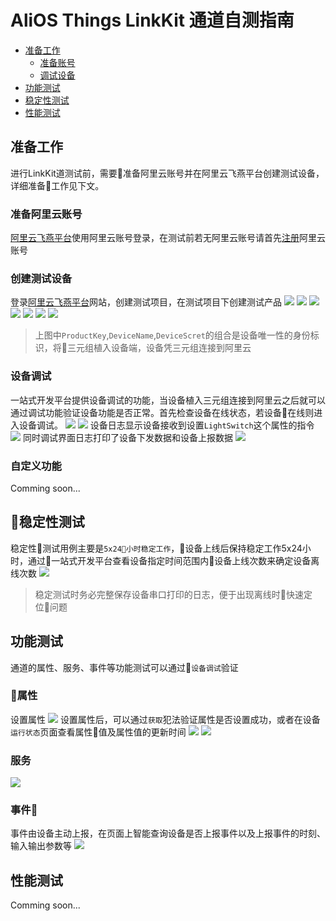 # AliOS Things LinkKit 通道自测指南
* [准备工作](#1)
  * [准备账号]()
  * [调试设备]()
* [功能测试](#2)
* [稳定性测试](#3)
* [性能测试](#4)

<a id="1"></a>
## 准备工作
进行LinkKit道测试前，需要准备阿里云账号并在阿里云飞燕平台创建测试设备，详细准备工作见下文。
### 准备阿里云账号
 [阿里云飞燕平台](https://living.aliyun.com)使用阿里云账号登录，在测试前若无阿里云账号请首先[注册](https://www.aliyun.com/)阿里云账号
### 创建测试设备
登录[阿里云飞燕平台](https://living.aliyun.com)网站，创建测试项目，在测试项目下创建测试产品
![](assets/linkkit_1.png)
![](assets/linkkit_2.png)
![](assets/linkkit_3.png)
![](assets/linkkit_4.png)
![](assets/linkkit_5.png)
![](assets/linkkit_6.png)
![](assets/linkkit_7.png)
> 上图中`ProductKey`,`DeviceName`,`DeviceScret`的组合是设备唯一性的身份标识，将三元组植入设备端，设备凭三元组连接到阿里云

### 设备调试
一站式开发平台提供设备调试的功能，当设备植入三元组连接到阿里云之后就可以通过调试功能验证设备功能是否正常。首先检查设备在线状态，若设备在线则进入设备调试。
![](assets/linkkit_8.png)
![](assets/linkkit_9.png)
设备日志显示设备接收到设置`LightSwitch`这个属性的指令
![](assets/linkkit_10.png)
同时调试界面日志打印了设备下发数据和设备上报数据
![](assets/linkkit_11.png)

### 自定义功能
Comming soon...
<a id="2"></a>
## 稳定性测试
稳定性测试用例主要是`5x24小时稳定工作`，设备上线后保持稳定工作5x24小时，通过一站式开发平台查看设备指定时间范围内设备上线次数来确定设备离线次数
![](assets/linkkit_12.png)
> 稳定测试时务必完整保存设备串口打印的日志，便于出现离线时快速定位问题

<a id="3"></a>
## 功能测试
通道的属性、服务、事件等功能测试可以通过`设备调试`验证

### 属性
设置属性
![](assets/linkkit_13.png)
设置属性后，可以通过`获取`犯法验证属性是否设置成功，或者在设备`运行状态`页面查看属性值及属性值的更新时间
![](assets/linkkit_14.png)
![](assets/linkkit_15.png)
### 服务
![](assets/linkkit_17.png)
### 事件
事件由设备主动上报，在页面上智能查询设备是否上报事件以及上报事件的时刻、输入输出参数等
![](assets/linkkit_16.png)
<a id="4"></a>
## 性能测试
Comming soon...

